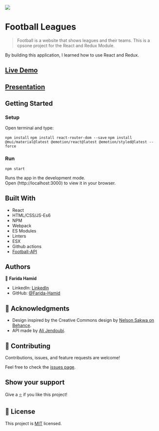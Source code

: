 ![](https://img.shields.io/badge/Microverse-blueviolet)

# Football Leagues

>Football is a website that shows leagues and their teams. This is a cpsone project for the React and Redux Module.

By building this application, I learned how to use React and Redux.

## [Live Demo](https://football-capstone-8gm60gs14-farida-hamid.vercel.app)

## [Presentation](https://www.loom.com/share/78d25ca9625641e784a438a9b0c3b036)

## Getting Started

### Setup
Open terminal and type:

`npm install`
`npm install react-router-dom --save`
`npm install @mui/material@latest @emotion/react@latest @emotion/styled@latest --force`

### Run
`npm start`

Runs the app in the development mode.\
Open (http://localhost:3000) to view it in your browser.

## Built With

- React
- HTML/CSS/JS-Es6
- NPM
- Webpack
- ES Modules
- Linters
- ESX
- Github actions
- [Football-API](https://github.com/ichala/football-api-microverse)

## Authors

👤 **Farida Hamid**

- LinkedIn: [LinkedIn](https://linkedin.com/in/farida-hamid)
- GitHub: [@Farida-Hamid](https://github.com/Farida-Hamid)

## 🙏 Acknowledgments
- Design inspired by the Creative Commons design by [Nelson Sakwa on Behance](https://www.behance.net/gallery/31579789/Ballhead-App-(Free-PSDs)).
- API made by [Ali Jendoubi](https://github.com/ichala).

## 🤝 Contributing

Contributions, issues, and feature requests are welcome!

Feel free to check the [issues page](https://github.com/Farida-Hamid/todo-list/issues).

## Show your support

Give a [⭐️](https://github.com/Farida-Hamid/todo-list) if you like this project!

## 📝 License

This project is [MIT](LICENSE) licensed.
